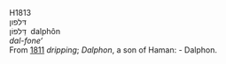 H1813  
דּלפון  
דַּלפוֹן ‎ dalphôn  
*dal-fone‘*  
From [1811](h1811) *dripping*; *Dalphon*, a son of Haman: - Dalphon.  
